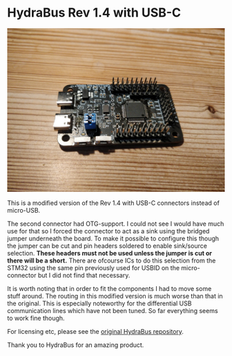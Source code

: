 HydraBus Rev 1.4 with USB-C
========

![Hydrabus with USB-C](hydrabus-usbc.jpg)

This is a modified version of the Rev 1.4 with USB-C connectors instead of micro-USB.

The second connector had OTG-support. I could not see I would have much use for that so I forced the connector to act as a sink using the bridged jumper underneath the board. To make it possible to configure this though the jumper can be cut and pin headers soldered to enable sink/source selection. **These headers must not be used unless the jumper is cut or there will be a short.** There are ofcourse ICs to do this selection from the STM32 using the same pin previously used for USBID on the micro-connector but I did not find that necessary.

It is worth noting that in order to fit the components I had to move some stuff around. The routing in this modified version is much worse than that in the original. This is especially noteworthy for the differential USB communication lines which have not been tuned. So far everything seems to work fine though.

For licensing etc, please see the [original HydraBus repository](https://github.com/hydrabus/hydrabus).

Thank you to HydraBus for an amazing product.
